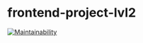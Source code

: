 # frontend-project-lvl2

[![Maintainability](https://api.codeclimate.com/v1/badges/3ee67d28ca49c0bed362/maintainability)](https://codeclimate.com/github/TimurDavlet/frontend-project-lvl-2/maintainability)
